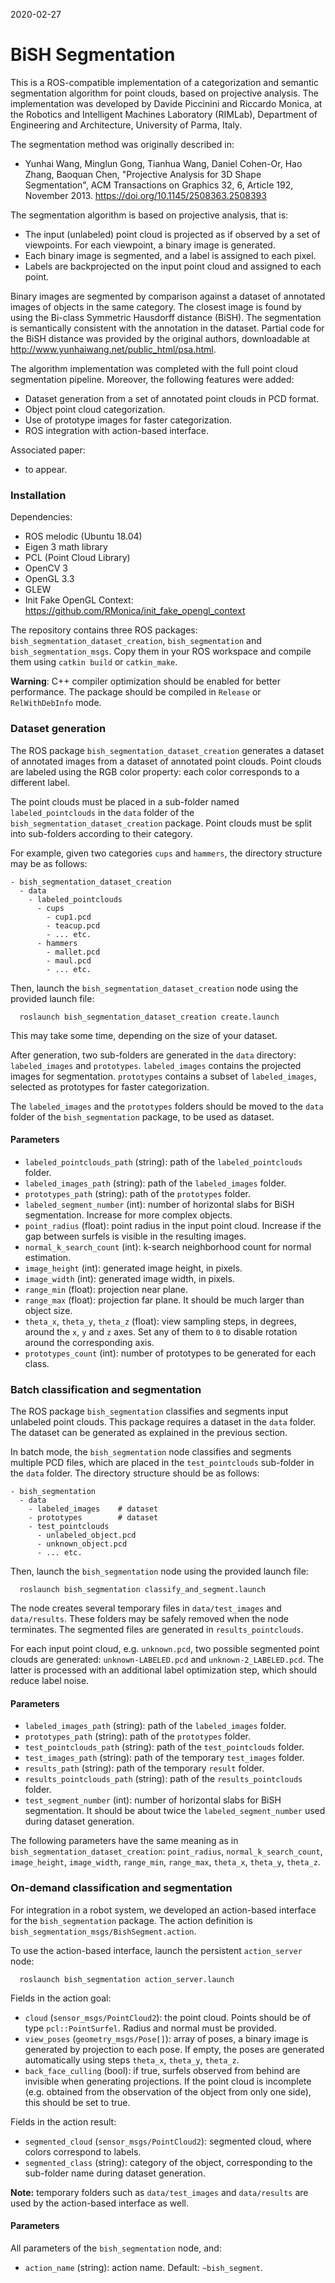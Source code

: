 2020-02-27

BiSH Segmentation
=================

This is a ROS-compatible implementation of a categorization and semantic segmentation algorithm for point clouds, based on projective analysis.
The implementation was developed by Davide Piccinini and Riccardo Monica, at the Robotics and Intelligent Machines Laboratory (RIMLab), Department of Engineering and Architecture, University of Parma, Italy.

The segmentation method was originally described in:

- Yunhai Wang, Minglun Gong, Tianhua Wang, Daniel Cohen-Or, Hao Zhang, Baoquan Chen, "Projective Analysis for 3D Shape Segmentation", ACM Transactions on Graphics 32, 6, Article 192, November 2013. <https://doi.org/10.1145/2508363.2508393>

The segmentation algorithm is based on projective analysis, that is:

- The input (unlabeled) point cloud is projected as if observed by a set of viewpoints. For each viewpoint, a binary image is generated.
- Each binary image is segmented, and a label is assigned to each pixel.
- Labels are backprojected on the input point cloud and assigned to each point.

Binary images are segmented by comparison against a dataset of annotated images of objects in the same category. The closest image is found by using the Bi-class Symmetric Hausdorff distance (BiSH). The segmentation is semantically consistent with the annotation in the dataset. Partial code for the BiSH distance was provided by the original authors, downloadable at <http://www.yunhaiwang.net/public_html/psa.html>.

The algorithm implementation was completed with the full point cloud segmentation pipeline. Moreover, the following features were added:

- Dataset generation from a set of annotated point clouds in PCD format.
- Object point cloud categorization.
- Use of prototype images for faster categorization.
- ROS integration with action-based interface.

Associated paper:

- to appear.

### Installation

Dependencies:

- ROS melodic (Ubuntu 18.04)
- Eigen 3 math library
- PCL (Point Cloud Library)
- OpenCV 3
- OpenGL 3.3
- GLEW
- Init Fake OpenGL Context: <https://github.com/RMonica/init_fake_opengl_context>

The repository contains three ROS packages: `bish_segmentation_dataset_creation`, `bish_segmentation` and `bish_segmentation_msgs`.
Copy them in your ROS workspace and compile them using `catkin build` or `catkin_make`.

**Warning**: C++ compiler optimization should be enabled for better performance. The package should be compiled in `Release` or `RelWithDebInfo` mode.

### Dataset generation

The ROS package `bish_segmentation_dataset_creation` generates a dataset of annotated images from a dataset of annotated point clouds.
Point clouds are labeled using the RGB color property: each color corresponds to a different label.

The point clouds must be placed in a sub-folder named `labeled_pointclouds` in the `data` folder of the `bish_segmentation_dataset_creation` package. Point clouds must be split into sub-folders according to their category.

For example, given two categories `cups` and `hammers`, the directory structure may be as follows:

```
- bish_segmentation_dataset_creation
  - data
    - labeled_pointclouds
      - cups
        - cup1.pcd
        - teacup.pcd
        - ... etc.
      - hammers
        - mallet.pcd
        - maul.pcd
        - ... etc.
```

Then, launch the `bish_segmentation_dataset_creation` node using the provided launch file:

```
  roslaunch bish_segmentation_dataset_creation create.launch
```

This may take some time, depending on the size of your dataset.

After generation, two sub-folders are generated in the `data` directory: `labeled_images` and `prototypes`. `labeled_images` contains the projected images for segmentation. `prototypes` contains a subset of `labeled_images`, selected as prototypes for faster categorization.

The `labeled_images` and the `prototypes` folders should be moved to the `data` folder of the `bish_segmentation` package, to be used as dataset.

#### Parameters

- `labeled_pointclouds_path` (string): path of the `labeled_pointclouds` folder.
- `labeled_images_path` (string): path of the `labeled_images` folder.
- `prototypes_path` (string): path of the `prototypes` folder.
- `labeled_segment_number` (int): number of horizontal slabs for BiSH segmentation. Increase for more complex objects.
- `point_radius` (float): point radius in the input point cloud. Increase if the gap between surfels is visible in the resulting images.
- `normal_k_search_count` (int): k-search neighborhood count for normal estimation.
- `image_height` (int): generated image height, in pixels.
- `image_width` (int): generated image width, in pixels.
- `range_min` (float): projection near plane.
- `range_max` (float): projection far plane. It should be much larger than object size.
- `theta_x`, `theta_y`, `theta_z` (float): view sampling steps, in degrees, around the `x`, `y` and `z` axes. Set any of them to `0` to disable rotation around the corresponding axis.
- `prototypes_count` (int): number of prototypes to be generated for each class.

### Batch classification and segmentation

The ROS package `bish_segmentation` classifies and segments input unlabeled point clouds. This package requires a dataset in the `data` folder. The dataset can be generated as explained in the previous section.

In batch mode, the `bish_segmentation` node classifies and segments multiple PCD files, which are placed in the `test_pointclouds` sub-folder in the `data` folder. The directory structure should be as follows:

```
- bish_segmentation
  - data
    - labeled_images    # dataset
    - prototypes        # dataset
    - test_pointclouds
      - unlabeled_object.pcd
      - unknown_object.pcd
      - ... etc.
```

Then, launch the `bish_segmentation` node using the provided launch file:

```
  roslaunch bish_segmentation classify_and_segment.launch
```

The node creates several temporary files in `data/test_images` and `data/results`. These folders may be safely removed when the node terminates. The segmented files are generated in `results_pointclouds`.

For each input point cloud, e.g. `unknown.pcd`, two possible segmented point clouds are generated: `unknown-LABELED.pcd` and `unknown-2_LABELED.pcd`. The latter is processed with an additional label optimization step, which should reduce label noise.

#### Parameters

- `labeled_images_path` (string): path of the `labeled_images` folder.
- `prototypes_path` (string): path of the `prototypes` folder.
- `test_pointclouds_path` (string): path of the `test_pointclouds` folder.
- `test_images_path` (string): path of the temporary `test_images` folder.
- `results_path` (string): path of the temporary `result` folder.
- `results_pointclouds_path` (string): path of the `results_pointclouds` folder.
- `test_segment_number` (int): number of horizontal slabs for BiSH segmentation. It should be about twice the `labeled_segment_number` used during dataset generation.

The following parameters have the same meaning as in `bish_segmentation_dataset_creation`:
`point_radius`, `normal_k_search_count`, `image_height`, `image_width`, `range_min`, `range_max`, `theta_x`, `theta_y`, `theta_z`.

### On-demand classification and segmentation

For integration in a robot system, we developed an action-based interface for the `bish_segmentation` package. The action definition is `bish_segmentation_msgs/BishSegment.action`.

To use the action-based interface, launch the persistent `action_server` node:
```
  roslaunch bish_segmentation action_server.launch
```

Fields in the action goal:

- `cloud` (`sensor_msgs/PointCloud2`): the point cloud. Points should be of type `pcl::PointSurfel`. Radius and normal must be provided.
- `view_poses` (`geometry_msgs/Pose[]`): array of poses, a binary image is generated by projection to each pose. If empty, the poses are generated automatically using steps `theta_x`, `theta_y`, `theta_z`.
- `back_face_culling` (bool): if true, surfels observed from behind are invisible when generating projections. If the point cloud is incomplete (e.g. obtained from the observation of the object from only one side), this should be set to true.

Fields in the action result:

- `segmented_cloud` (`sensor_msgs/PointCloud2`): segmented cloud, where colors correspond to labels.
- `segmented_class` (string): category of the object, corresponding to the sub-folder name during dataset generation.

**Note:** temporary folders such as `data/test_images` and `data/results` are used by the action-based interface as well.

#### Parameters

All parameters of the `bish_segmentation` node, and:

- `action_name` (string): action name. Default: `~bish_segment`.